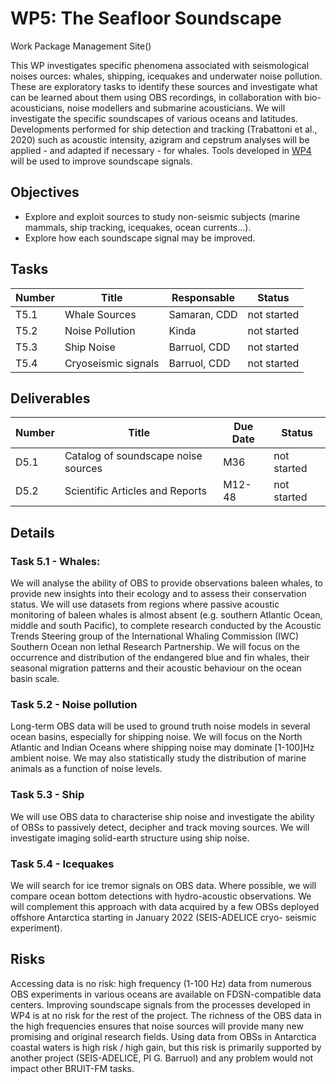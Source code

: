 # WP5: The Seafloor Soundscape

Work Package Management Site()

This WP investigates specific phenomena associated with seismological noises ources: whales, shipping, icequakes and underwater noise pollution.
These are exploratory tasks to identify these sources and investigate what can be learned about them using OBS recordings, in collaboration with bio-acousticians, noise modellers and submarine acousticians.
We will investigate the specific soundscapes of various oceans and latitudes.
Developments performed for ship detection and tracking (Trabattoni et al., 2020) such as acoustic intensity, azigram and cepstrum analyses will be applied - and adapted if necessary - for whales.
Tools developed in [WP4](WP4.md) will be used to improve soundscape signals.

## Objectives

- Explore and exploit sources to study non-seismic subjects (marine mammals, ship tracking,
  icequakes, ocean currents...).
- Explore how each soundscape signal may be improved.

## Tasks

| Number | Title | Responsable | Status |
| ------ | ------ | ---------- | ------ |
| T5.1   | Whale Sources | Samaran, CDD | not started |
| T5.2 | Noise Pollution | Kinda|  not started |
| T5.3  | Ship Noise | Barruol, CDD | not started |
| T5.4  | Cryoseismic signals | Barruol, CDD | not started |

## Deliverables

| Number | Title | Due Date | Status |
| ------ | ------ | ---------- | ------ |
| D5.1   | Catalog of soundscape noise sources | M36 | not started |
| D5.2   | Scientific Articles and Reports | M12-48 | not started |

## Details

### Task 5.1 - Whales:
We will analyse the ability of OBS to provide observations baleen whales, to provide new insights into their ecology and to assess their conservation status. We will use datasets from regions where passive acoustic monitoring of baleen whales is almost absent (e.g. southern Atlantic Ocean, middle and south Pacific), to complete research conducted by the Acoustic Trends Steering group of the International Whaling Commission (IWC) Southern Ocean non lethal Research Partnership. We will focus on the occurrence and distribution of the endangered blue and fin whales, their seasonal migration patterns and their acoustic behaviour on the ocean basin scale.

### Task 5.2 - Noise pollution
Long-term OBS data will be used to ground truth noise models in several ocean basins, especially for shipping noise. We will focus on the North Atlantic and Indian Oceans where shipping noise may dominate [1-100]Hz ambient noise. We may also statistically study the distribution of marine animals as a function of noise levels.

### Task 5.3 - Ship
We will use OBS data to characterise ship noise and investigate the ability of OBSs to passively detect, decipher and track moving sources. We will investigate imaging solid-earth structure using ship noise.

### Task 5.4 - Icequakes
We will search for ice tremor signals on OBS data. Where possible, we will compare ocean bottom detections with hydro-acoustic observations. We will complement this approach with data acquired by a few OBSs deployed offshore Antarctica starting in January 2022 (SEIS-ADELICE cryo- seismic experiment).

## Risks
Accessing data is no risk: high frequency (1-100 Hz) data from numerous OBS experiments in various oceans are available on FDSN-compatible data centers. Improving soundscape signals from the processes developed in WP4 is at no risk for the rest of the project.
The richness of the OBS data in the high frequencies ensures that noise sources will provide many new promising and original research fields.
Using data from OBSs in Antarctica coastal waters is high risk / high gain, but this risk is primarily supported by another project (SEIS-ADELICE, PI G. Barruol) and any problem would not impact other BRUIT-FM tasks.
